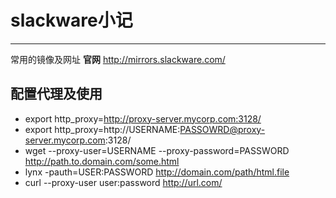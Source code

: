 # slackware小记
------
常用的镜像及网址
**官网**  http://mirrors.slackware.com/
## 配置代理及使用
* export http_proxy=http://proxy-server.mycorp.com:3128/
* export http_proxy=http://USERNAME:PASSOWRD@proxy-server.mycorp.com:3128/
* wget --proxy-user=USERNAME --proxy-password=PASSWORD http://path.to.domain.com/some.html
* lynx -pauth=USER:PASSWORD http://domain.com/path/html.file
* curl --proxy-user user:password http://url.com/
